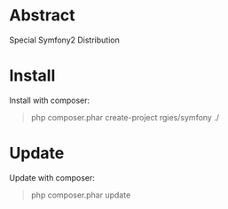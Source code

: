 Abstract
===========

Special Symfony2 Distribution

Install
========

Install with composer:
> php composer.phar create-project rgies/symfony ./


Update
========

Update with composer:
> php composer.phar update